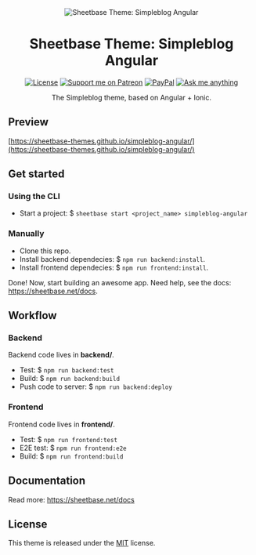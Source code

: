 <div align="center" style="text-align: center;">

<img src="https://sheetbase-themes.github.io/simpleblog-angular/assets/images/featured.jpg" alt="Sheetbase Theme: Simpleblog Angular" />

<h1>Sheetbase Theme: Simpleblog Angular</h1>

<!-- block:header -->

[![License][license_badge]][license_url] [![Support me on Patreon][badge_patreon]][patreon_url] [![PayPal][badge_paypal_donate]][paypal_donate_url] [![Ask me anything][badge_ask_me]][ask_me_url]

<!-- /block:header -->

<p>The Simpleblog theme, based on Angular + Ionic.</p>

</div>

## Preview

[https://sheetbase-themes.github.io/simpleblog-angular/](https://sheetbase-themes.github.io/simpleblog-angular/)

## Get started

### Using the CLI

- Start a project: $ `sheetbase start <project_name> simpleblog-angular`

### Manually

- Clone this repo.
- Install backend dependecies: $ `npm run backend:install`.
- Install frontend dependecies: $ `npm run frontend:install`.

Done! Now, start building an awesome app. Need help, see the docs: https://sheetbase.net/docs.

## Workflow

### Backend

Backend code lives in **backend/**.

- Test: $ `npm run backend:test`
- Build: $ `npm run backend:build`
- Push code to server: $ `npm run backend:deploy`

### Frontend

Frontend code lives in **frontend/**.

- Test: $ `npm run frontend:test`
- E2E test: $ `npm run frontend:e2e`
- Build: $ `npm run frontend:build`

## Documentation

Read more: https://sheetbase.net/docs

## License

This theme is released under the [MIT][license_url] license.

<!-- block:footer -->

[license_badge]: https://img.shields.io/github/license/mashape/apistatus.svg
[license_url]: https://github.com/sheetbase-themes/simpleblog-angular/blob/master/LICENSE
[badge_patreon]: https://lamnhan.github.io/assets/images/badges/patreon.svg
[patreon_url]: https://www.patreon.com/lamnhan
[badge_paypal_donate]: https://lamnhan.github.io/assets/images/badges/paypal_donate.svg
[paypal_donate_url]: https://www.paypal.me/lamnhan
[badge_ask_me]: https://img.shields.io/badge/ask/me-anything-1abc9c.svg
[ask_me_url]: https://m.me/sheetbase

<!-- /block:footer -->